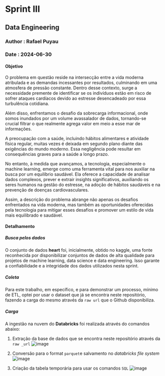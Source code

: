 # Sprint III
## Data Engineering
### Author : Rafael Puyau
### Date : 2024-06-30

#### Objetivo

O problema em questão reside na intersecção entre a vida moderna atribulada e as demandas incessantes por resultados, culminando em uma atmosfera de pressão constante. Dentro desse contexto, surge a necessidade premente de identificar se os indivíduos estão em risco de sofrer ataques cardíacos devido ao estresse desencadeado por essa turbulência cotidiana.

Além disso, enfrentamos o desafio da sobrecarga informacional, onde somos inundados por um volume avassalador de dados, tornando-se crucial filtrar o que realmente agrega valor em meio a esse mar de informações.

A preocupação com a saúde, incluindo hábitos alimentares e atividade física regular, muitas vezes é deixada em segundo plano diante das exigências do mundo moderno. Essa negligência pode resultar em consequências graves para a saúde a longo prazo.

No entanto, à medida que avançamos, a tecnologia, especialmente o machine learning, emerge como uma ferramenta vital para nos auxiliar na busca por um equilíbrio saudável. Ela oferece a capacidade de analisar dados complexos, prever e extrair insights significativos, auxiliando os seres humanos na gestão do estresse, na adoção de hábitos saudáveis e na prevenção de doenças cardiovasculares.

Assim, a descrição do problema abrange não apenas os desafios enfrentados na vida moderna, mas também as oportunidades oferecidas pela tecnologia para mitigar esses desafios e promover um estilo de vida mais equilibrado e saudável.

#### Detalhamento
##### Busca pelos dados
O conjunto de dados **heart** foi, inicialmente, obtido no kaggle, uma fonte reconhecida por disponibilizar conjuntos de dados de alta qualidade para projetos de machine learning, data science e data engineering. Isso garante a confiabilidade e a integridade dos dados utilizados nesta sprint.

##### Coleta 
Para este trabalho, em específico, e para demonstrar um processo, mínimo de ETL, optei por usar o dataset que já se encontra neste repositório, fazendo a carga do mesmo através da `raw url` que o Github disponibiliza.

##### Carga
A ingestão na nuvem do **Databricks** foi realizada através do comandos abaixo: 

1. Extração da base de dados que se encontra neste repositório através da `raw _url`
![image](https://github.com/rafaelpuyau/PUC-Rio/assets/67115933/aa567fc1-96a5-4231-96cc-24457e195f85)

2. Conversão para o format `parquet`e salvamento no _databricks file system_
![image](https://github.com/rafaelpuyau/PUC-Rio/assets/67115933/b6ed4403-aa70-4ac6-8578-5bed208e4641)

3. Criação da tabela temporária para usar os comandos `SQL`
![image](https://github.com/rafaelpuyau/PUC-Rio/assets/67115933/206c7c69-2517-43b0-b6a2-ee0c641a97cf)
 

